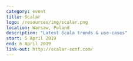 ```yaml
---
category: event
title: Scalar
logo: /resources/img/scalar.png
location: Warsaw, Poland
description: "Latest Scala trends & use-cases"
start: 5 April 2019
end: 6 April 2019
link-out: http://scalar-conf.com/
---
```

